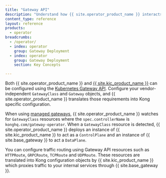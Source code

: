```yaml
---
title: "Gateway API"
description: "Understand how {{ site.operator_product_name }} interacts with Gateway API resources"
content_type: reference
layout: reference
products:
  - operator
breadcrumbs:
  - /operator/
  - index: operator
    group: Gateway Deployment
  - index: operator
    group: Gateway Deployment
    section: Key Concepts

---
```


Both {{ site.operator_product_name }} and [{{ site.kic_product_name }}](/kubernetes-ingress-controller/) can be configured using the [Kubernetes Gateway API](https://github.com/kubernetes-sigs/gateway-api). Configure your vendor-independent `GatewayClass` and `Gateway` objects, and {{ site.operator_product_name }} translates those requirements into Kong specific configuration.

When using [managed gateways](/operator/dataplanes/managed-gateways/), {{ site.operator_product_name }} watches for `GatewayClass` resources where the `spec.controllerName` is `konghq.com/gateway-operator`. When a `GatewayClass` resource is detected, {{ site.operator_product_name }} deploys an instance of {{ site.kic_product_name }} to act as a `ControlPlane` and an instance of {{ site.base_gateway }} to act a `DataPlane`.

You can configure traffic routing using Gateway API resources such as `HTTPRoute`, `GRPCRoute`, `TCPRoute` and `UDPRoute`. These resources are translated into Kong configuration objects by {{ site.kic_product_name }} which proxies traffic to your internal services through {{ site.base_gateway }}.